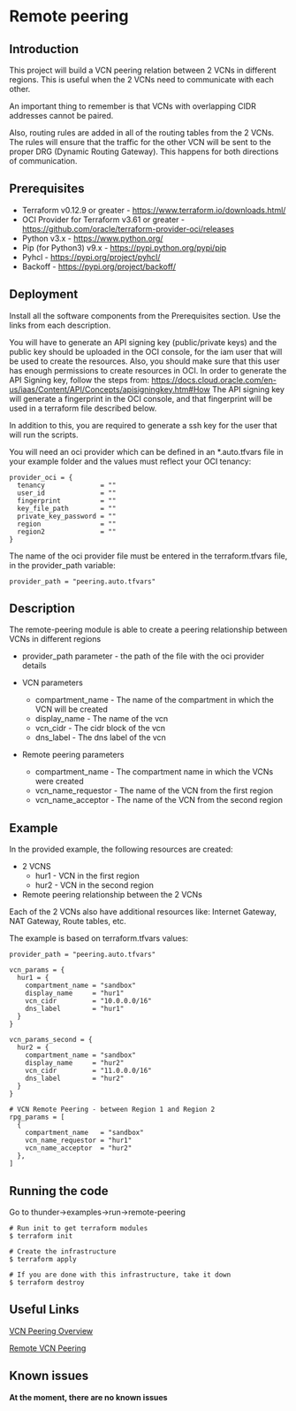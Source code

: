 # Remote peering

## Introduction
This project will build a VCN peering relation between 2 VCNs in different regions. This is useful when the 2 VCNs need to communicate with each other.

An important thing to remember is that VCNs with overlapping CIDR addresses cannot be paired.

Also, routing rules are added in all of the routing tables from the 2 VCNs. The rules will ensure that the traffic for the other VCN will be sent to the proper DRG (Dynamic Routing Gateway). This happens for both directions of communication.

## Prerequisites
  * Terraform v0.12.9 or greater - <https://www.terraform.io/downloads.html/>
  * OCI Provider for Terraform v3.61 or greater - <https://github.com/oracle/terraform-provider-oci/releases>
  * Python v3.x - https://www.python.org/
  * Pip (for Python3) v9.x - https://pypi.python.org/pypi/pip
  * Pyhcl - https://pypi.org/project/pyhcl/
  * Backoff - https://pypi.org/project/backoff/
 
## Deployment
Install all the software components from the Prerequisites section. Use the links from each description.

You will have to generate an API signing key (public/private keys) and the public key should be uploaded in the OCI
console, for the iam user that will be used to create the resources. Also, you should make sure that this user has
enough permissions to create resources in OCI. In order to generate the API Signing key, follow the steps
from: <https://docs.cloud.oracle.com/en-us/iaas/Content/API/Concepts/apisigningkey.htm#How>
The API signing key will generate a fingerprint in the OCI console, and that fingerprint will be used in a terraform
file described below.

In addition to this, you are required to generate a ssh key for the user that will run the scripts.

You will need an oci provider which can be defined in an *.auto.tfvars file in your example folder and the values must reflect your OCI tenancy:
```
provider_oci = {
  tenancy              = ""
  user_id              = ""
  fingerprint          = ""
  key_file_path        = ""
  private_key_password = ""
  region               = ""
  region2              = ""
}
```

The name of the oci provider file must be entered in the terraform.tfvars file, in the provider_path variable:
```
provider_path = "peering.auto.tfvars"
```

## Description
The remote-peering module is able to create a peering relationship between VCNs in different regions

* provider_path parameter - the path of the file with the oci provider details

* VCN parameters
    * compartment_name - The name of the compartment in which the VCN will be created
    * display_name - The name of the vcn
    * vcn_cidr - The cidr block of the vcn
    * dns_label - The dns label of the vcn

* Remote peering parameters
    * compartment_name - The compartment name in which the VCNs were created
    * vcn\_name\_requestor - The name of the VCN from the first region
    * vcn\_name\_acceptor - The name of the VCN from the second region
 
## Example
In the provided example, the following resources are created:
* 2 VCNS
  * hur1 - VCN in the first region
  * hur2 - VCN in the second region
* Remote peering relationship between the 2 VCNs

Each of the 2 VCNs also have additional resources like: Internet Gateway, NAT Gateway, Route tables, etc.

The example is based on terraform.tfvars values:

```
provider_path = "peering.auto.tfvars"

vcn_params = {
  hur1 = {
    compartment_name = "sandbox"
    display_name     = "hur1"
    vcn_cidr         = "10.0.0.0/16"
    dns_label        = "hur1"
  }
}

vcn_params_second = {
  hur2 = {
    compartment_name = "sandbox"
    display_name     = "hur2"
    vcn_cidr         = "11.0.0.0/16"
    dns_label        = "hur2"
  }
}

# VCN Remote Peering - between Region 1 and Region 2
rpg_params = [
  {
    compartment_name   = "sandbox"
    vcn_name_requestor = "hur1"
    vcn_name_acceptor  = "hur2"
  },
]
```

## Running the code

Go to thunder->examples->run->remote-peering
```
# Run init to get terraform modules
$ terraform init

# Create the infrastructure
$ terraform apply

# If you are done with this infrastructure, take it down
$ terraform destroy
```

## Useful Links
[VCN Peering Overview](https://docs.cloud.oracle.com/en-us/iaas/Content/Network/Tasks/VCNpeering.htm)

[Remote VCN Peering](https://docs.cloud.oracle.com/en-us/iaas/Content/Network/Tasks/remoteVCNpeering.htm)

## Known issues
**At the moment, there are no known issues**
